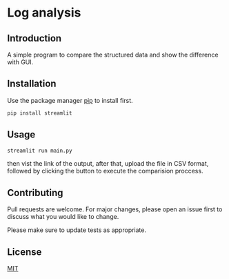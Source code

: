 # Log analysis
## Introduction
A simple program to compare the structured data and show the difference with GUI.

## Installation

Use the package manager [pip](https://pip.pypa.io/en/stable/) to install first.

```bash
pip install streamlit
```

## Usage

```bash
streamlit run main.py
```
then vist the link of the output, after that, upload the file in CSV format, followed by clicking the button to execute the comparision proccess.

## Contributing
Pull requests are welcome. For major changes, please open an issue first to discuss what you would like to change.

Please make sure to update tests as appropriate.

## License
[MIT](https://choosealicense.com/licenses/mit/)